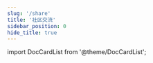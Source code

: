 ```yaml
---
slug: '/share'
title: '社区交流'
sidebar_position: 0
hide_title: true
---
```



import DocCardList from '@theme/DocCardList';

<DocCardList />

